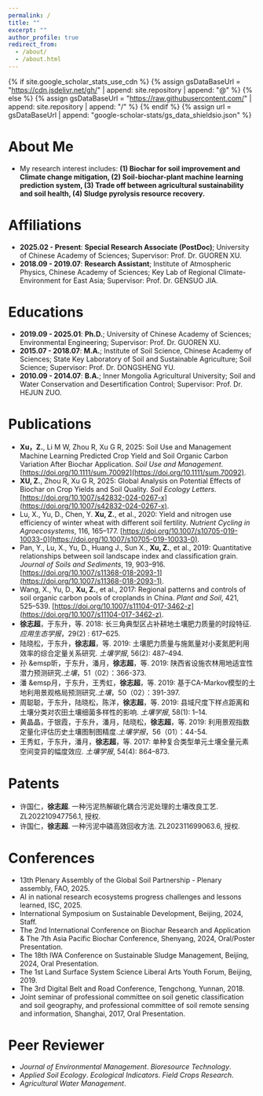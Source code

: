 ```yaml
---
permalink: /
title: ""
excerpt: ""
author_profile: true
redirect_from: 
  - /about/
  - /about.html
---
```


{% if site.google_scholar_stats_use_cdn %}
{% assign gsDataBaseUrl = "https://cdn.jsdelivr.net/gh/" | append: site.repository | append: "@" %}
{% else %}
{% assign gsDataBaseUrl = "https://raw.githubusercontent.com/" | append: site.repository | append: "/" %}
{% endif %}
{% assign url = gsDataBaseUrl | append: "google-scholar-stats/gs_data_shieldsio.json" %}

<span class='anchor' id='about-me'></span>

	
# About Me
- My research interest includes: **(1) Biochar for soil improvement and Climate change mitigation, (2) Soil-biochar-plant machine learning prediction system, (3) Trade off between agricultural sustainability and soil health, (4) Sludge pyrolysis resource recovery.**

# Affiliations
- **2025.02 - Present**:  **Special Research Associate (PostDoc)**; University of Chinese Academy of Sciences; Supervisor: Prof. Dr. GUOREN XU. 
- **2018.09 - 2019.07**:  **Research Assistant**; Institute of Atmospheric Physics, Chinese Academy of Sciences; Key Lab of Regional Climate-Environment for East Asia; Supervisor: Prof. Dr. GENSUO JIA.

# Educations
- **2019.09 - 2025.01**:  **Ph.D.**; University of Chinese Academy of Sciences; Environmental Engineering; Supervisor: Prof. Dr. GUOREN XU. 
- **2015.07 - 2018.07**:  **M.A.**; Institute of Soil Science, Chinese Academy of Sciences; State Key Laboratory of Soil and Sustainable Agriculture; Soil Science; Supervisor: Prof. Dr. DONGSHENG YU.
- **2010.09 - 2014.07**:  **B.A.**; Inner Mongolia Agricultural University; Soil and Water Conservation and Desertification Control; Supervisor: Prof. Dr. HEJUN ZUO.

# Publications 
- **Xu，Z.**, Li M W, Zhou R, Xu G R, 2025: Soil Use and Management Machine Learning Predicted Crop Yield and Soil Organic Carbon Variation After Biochar Application. *Soil Use and Management*. [https://doi.org/10.1111/sum.70092](https://doi.org/10.1111/sum.70092).  
- **XU, Z.**, Zhou R, Xu G R, 2025: Global Analysis on Potential Effects of Biochar on Crop Yields and Soil Quality. *Soil Ecology Letters*. [https://doi.org/10.1007/s42832-024-0267-x](https://doi.org/10.1007/s42832-024-0267-x).  
- Lu, X., Yu, D., Chen, Y. **Xu, Z.**, et al., 2020: Yield and nitrogen use efficiency of winter wheat with different soil fertility. *Nutrient Cycling in Agroecosystems*, 116, 165–177. [https://doi.org/10.1007/s10705-019-10033-0](https://doi.org/10.1007/s10705-019-10033-0). 
- Pan, Y., Lu, X., Yu, D., Huang J., Sun X., **Xu, Z.**, et al., 2019: Quantitative relationships between soil landscape index and classification grain. *Journal of Soils and Sediments*, 19, 903–916. [https://doi.org/10.1007/s11368-018-2093-1](https://doi.org/10.1007/s11368-018-2093-1). 
- Wang, X., Yu, D., **Xu, Z.**, et al., 2017: Regional patterns and controls of soil organic carbon pools of croplands in China. *Plant and Soil*, 421, 525–539. [https://doi.org/10.1007/s11104-017-3462-z](https://doi.org/10.1007/s11104-017-3462-z). 
- **徐志超**，于东升，等. 2018: 长三角典型区占补耕地土壤肥力质量的时段特征. *应用生态学报*，29(2) : 617–625.
- 陆晓松，于东升，**徐志超**，等. 2019: 土壤肥力质量与施氮量对小麦氮肥利用效率的综合定量关系研究. *土壤学报*, 56(2): 487–494.
- 孙 &emsp昕，于东升，潘月，**徐志超**，等. 2019: 陕西省设施农林用地适宜性潜力预测研究.*土壤*，51（02）：366-373.
- 潘 &emsp月，于东升，王秀虹，**徐志超**，等. 2019: 基于CA-Markov模型的土地利用景观格局预测研究.*土壤*，50（02）：391-397.
- 周聪聪，于东升，陆晓松，陈洋，**徐志超**，等. 2019: 县域尺度下样点距离和土壤分类对农田土壤细菌多样性的影响. *土壤学报*, 58(1): 1–14.
- 黄晶晶，于银霞，于东升，潘月，陆晓松，**徐志超**，等. 2019: 利用景观指数定量化评估历史土壤图制图精度.*土壤学报*，56（01）：44-54.
- 王秀虹，于东升，潘月，**徐志超**，等. 2017: 单种复合类型单元土壤全量元素空间变异的幅度效应. *土壤学报*, 54(4): 864–873.

# Patents
- 许国仁，**徐志超**. 一种污泥热解碳化耦合污泥处理的土壤改良工艺. ZL202210947756.1, 授权.
- 许国仁，**徐志超**. 一种污泥中磷高效回收方法. ZL202311699063.6, 授权.

# Conferences
- 13th Plenary Assembly of the Global Soil Partnership - Plenary assembly, FAO, 2025.
- AI in national research ecosystems progress challenges and lessons learned, ISC, 2025.
- International Symposium on Sustainable Development, Beijing, 2024, Staff.
- The 2nd International Conference on Biochar Research and Application & The 7th Asia Pacific Biochar Conference, Shenyang, 2024, Oral/Poster Presentation.
- The 18th IWA Conference on Sustainable Sludge Management, Beijing, 2024, Oral Presentation.
- The 1st Land Surface System Science Liberal Arts Youth Forum, Beijing, 2019.
- The 3rd Digital Belt and Road Conference, Tengchong, Yunnan, 2018.
- Joint seminar of professional committee on soil genetic classification and soil geography, and professional committee of soil remote sensing and information, Shanghai, 2017, Oral Presentation.

# Peer Reviewer
- *Journal of Environmental Management*.  *Bioresource Technology*.
- *Applied Soil Ecology*.  *Ecological Indicators*.  *Field Crops Research*.
- *Agricultural Water Management*.  
